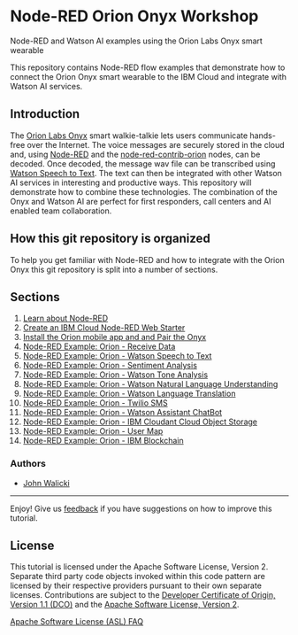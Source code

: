 # Node-RED Orion Onyx Workshop

Node-RED and Watson AI examples using the Orion Labs Onyx smart wearable

This repository contains Node-RED flow examples that demonstrate how to connect the Orion Onyx smart wearable to the IBM Cloud and integrate with Watson AI services.

## Introduction

The [Orion Labs Onyx](https://www.orionlabs.io/orion-onyx/) smart walkie-talkie lets users communicate hands-free over the Internet.  The voice messages are securely stored in the cloud and, using [Node-RED](http://nodered.org) and the [node-red-contrib-orion](https://flows.nodered.org/node/node-red-contrib-orion) nodes, can be decoded.  Once decoded, the message wav file can be transcribed using [Watson Speech to Text](https://console.bluemix.net/catalog/services/speech-to-text). The text can then be integrated with other Watson AI services in interesting and productive ways.  This repository will demonstrate how to combine these technologies.  The combination of the Onyx and Watson AI are perfect for first responders, call centers and AI enabled team collaboration.

## How this git repository is organized

To help you get familiar with Node-RED and how to integrate with the Orion Onyx this git repository is split into a number of sections.

## Sections

1. [Learn about Node-RED](/PART1.md)
2. [Create an IBM Cloud Node-RED Web Starter](/PART2.md)
3. [Install the Orion mobile app and and Pair the Onyx](/PART3.md)
4. [Node-RED Example: Orion - Receive Data](/PART4.md)
5. [Node-RED Example: Orion - Watson Speech to Text](/PART5.md)
6. [Node-RED Example: Orion - Sentiment Analysis](/PART6.md)
7. [Node-RED Example: Orion - Watson Tone Analysis](/PART7.md)
8. [Node-RED Example: Orion - Watson Natural Language Understanding](/PART8.md)
9. [Node-RED Example: Orion - Watson Language Translation](/PART9.md)
10. [Node-RED Example: Orion - Twilio SMS](/PART10.md)
11. [Node-RED Example: Orion - Watson Assistant ChatBot](/PART11.md)
12. [Node-RED Example: Orion - IBM Cloudant Cloud Object Storage](/PART12.md)
13. [Node-RED Example: Orion - User Map](/PART13.md)
14. [Node-RED Example: Orion - IBM Blockchain](/PART14.md)

### Authors

- [John Walicki](https://github.com/johnwalicki/)

___

Enjoy!  Give us [feedback](https://github.com/johnwalicki/node-red-orion-onyx-workshop/issues) if you have suggestions on how to improve this tutorial.

## License

This tutorial is licensed under the Apache Software License, Version 2.  Separate third party code objects invoked within this code pattern are licensed by their respective providers pursuant to their own separate licenses. Contributions are subject to the [Developer Certificate of Origin, Version 1.1 (DCO)](https://developercertificate.org/) and the [Apache Software License, Version 2](http://www.apache.org/licenses/LICENSE-2.0.txt).

[Apache Software License (ASL) FAQ](http://www.apache.org/foundation/license-faq.html#WhatDoesItMEAN)
